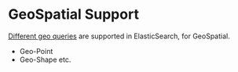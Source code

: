 # GeoSpatial Support

[Different geo queries](https://www.elastic.co/guide/en/elasticsearch/reference/current/geo-queries.html) are supported in ElasticSearch, for GeoSpatial.
- Geo-Point
- Geo-Shape etc.
